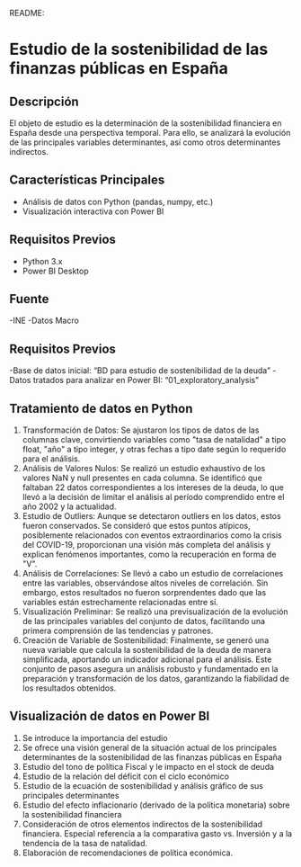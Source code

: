 README:
# Estudio de la sostenibilidad de las finanzas públicas en España

## Descripción
El objeto de estudio es la determinación de la sostenibilidad financiera en España desde una perspectiva temporal. Para ello, se analizará la evolución de las principales variables determinantes, así como otros determinantes indirectos. 

## Características Principales
- Análisis de datos con Python (pandas, numpy, etc.)
- Visualización interactiva con Power BI

## Requisitos Previos
- Python 3.x
- Power BI Desktop

## Fuente
-INE
-Datos Macro

## Requisitos Previos
-Base de datos inicial: “BD para estudio de sostenibilidad de la deuda”
-Datos tratados para analizar en Power BI: “01_exploratory_analysis”

## Tratamiento de datos en Python
1.	Transformación de Datos: Se ajustaron los tipos de datos de las columnas clave, convirtiendo variables como "tasa de natalidad" a tipo float, "año" a tipo integer, y otras fechas a tipo date según lo requerido para el análisis.
2.	Análisis de Valores Nulos: Se realizó un estudio exhaustivo de los valores NaN y null presentes en cada columna. Se identificó que faltaban 22 datos correspondientes a los intereses de la deuda, lo que llevó a la decisión de limitar el análisis al período comprendido entre el año 2002 y la actualidad.
3.	Estudio de Outliers: Aunque se detectaron outliers en los datos, estos fueron conservados. Se consideró que estos puntos atípicos, posiblemente relacionados con eventos extraordinarios como la crisis del COVID-19, proporcionan una visión más completa del análisis y explican fenómenos importantes, como la recuperación en forma de "V".
4.	Análisis de Correlaciones: Se llevó a cabo un estudio de correlaciones entre las variables, observándose altos niveles de correlación. Sin embargo, estos resultados no fueron sorprendentes dado que las variables están estrechamente relacionadas entre sí.
5.	Visualización Preliminar: Se realizó una previsualización de la evolución de las principales variables del conjunto de datos, facilitando una primera comprensión de las tendencias y patrones.
6.	Creación de Variable de Sostenibilidad: Finalmente, se generó una nueva variable que calcula la sostenibilidad de la deuda de manera simplificada, aportando un indicador adicional para el análisis.
Este conjunto de pasos asegura un análisis robusto y fundamentado en la preparación y transformación de los datos, garantizando la fiabilidad de los resultados obtenidos.

## Visualización de datos en Power BI
1.	Se introduce la importancia del estudio
2.	Se ofrece una visión general de la situación actual de los principales determinantes de la sostenibilidad de las finanzas públicas en España
3.	Estudio del tono de política Fiscal y le impacto en el stock de deuda
4.	Estudio de la relación del déficit con el ciclo económico
5.	Estudio de la ecuación de sostenibilidad y análisis gráfico de sus principales determinantes 
6.	Estudio del efecto inflacionario (derivado de la política monetaria) sobre la sostenibilidad financiera	
7.	Consideración de otros elementos indirectos de la sostenibilidad financiera. Especial referencia a la comparativa gasto vs. Inversión y a la tendencia de la tasa de natalidad.
8.	Elaboración de recomendaciones de política económica.


